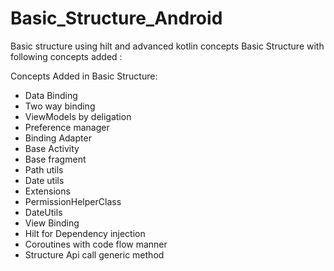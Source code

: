 # Basic_Structure_Android
 Basic structure using hilt and advanced kotlin concepts
Basic Structure with following concepts added :

Concepts Added in Basic Structure:
- Data Binding
- Two way binding
- ViewModels by deligation
- Preference manager
- Binding Adapter
- Base Activity
- Base fragment
- Path utils
- Date utils
- Extensions
- PermissionHelperClass
- DateUtils
- View Binding
- Hilt for Dependency injection 
- Coroutines with code flow manner
- Structure Api call generic method
